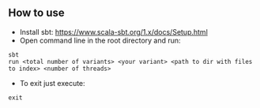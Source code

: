 ## How to use
- Install sbt:
https://www.scala-sbt.org/1.x/docs/Setup.html
- Open command line in the root directory and run:
```
sbt
run <total number of variants> <your variant> <path to dir with files to index> <number of threads>
```
- To exit just execute:
```
exit
```
